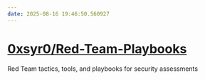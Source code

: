 ```yaml
---
date: 2025-08-16 19:46:50.560927
---
```


# [0xsyr0/Red-Team-Playbooks](https://github.com/0xsyr0/Red-Team-Playbooks)

Red Team tactics, tools, and playbooks for security assessments